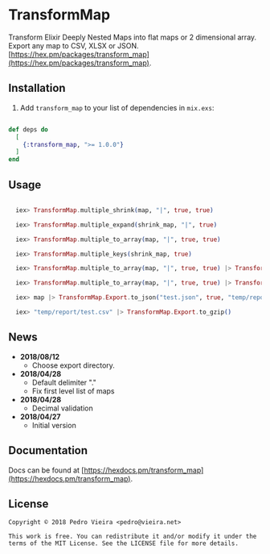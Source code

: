 # TransformMap

Transform Elixir Deeply Nested Maps into flat maps or 2 dimensional array. Export any map to CSV, XLSX or JSON. [https://hex.pm/packages/transform_map](https://hex.pm/packages/transform_map).

## Installation

1. Add `transform_map` to your list of dependencies in `mix.exs`:

```elixir

def deps do
  [
    {:transform_map, ">= 1.0.0"}
  ]
end

```

## Usage

```elixir

  iex> TransformMap.multiple_shrink(map, "|", true, true)

  iex> TransformMap.multiple_expand(shrink_map, "|", true)

  iex> TransformMap.multiple_to_array(map, "|", true, true)

  iex> TransformMap.multiple_keys(shrink_map, true)

  iex> TransformMap.multiple_to_array(map, "|", true, true) |> TransformMap.Export.to_csv("test.csv", true, "temp/report")

  iex> TransformMap.multiple_to_array(map, "|", true, true) |> TransformMap.Export.to_xlsx("test.xlsx", true, "temp/report")

  iex> map |> TransformMap.Export.to_json("test.json", true, "temp/report")

  iex> "temp/report/test.csv" |> TransformMap.Export.to_gzip()

```

## News

- **2018/08/12**
  - Choose export directory.
- **2018/04/28**
  - Default delimiter "."
  - Fix first level list of maps
- **2018/04/28**
  - Decimal validation
- **2018/04/27**
  - Initial version


## Documentation

Docs can be found at [https://hexdocs.pm/transform_map](https://hexdocs.pm/transform_map).

## License

    Copyright © 2018 Pedro Vieira <pedro@vieira.net>

    This work is free. You can redistribute it and/or modify it under the
    terms of the MIT License. See the LICENSE file for more details.
